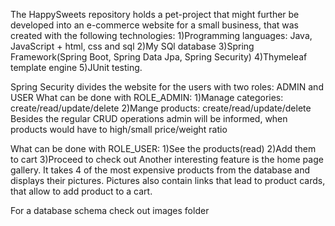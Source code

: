 The HappySweets repository holds a pet-project that might further be developed 
into an e-commerce website for a small business, that was created with the following technologies:
1)Programming languages: Java, JavaScript + html, css and sql
2)My SQl database
3)Spring Framework(Spring Boot, Spring Data Jpa, Spring Security)
4)Thymeleaf template engine
5)JUnit testing.

Spring Security divides the website for the users with two roles: ADMIN and USER
What can be done with ROLE_ADMIN:
1)Manage categories: create/read/update/delete
2)Mange products: create/read/update/delete
Besides the regular CRUD operations admin will be informed, when products would have to high/small price/weight ratio

What can be done with ROLE_USER:
1)See the products(read)
2)Add them to cart
3)Proceed to check out
Another interesting feature is the home page gallery. 
It takes 4 of the most expensive products from the database and displays their pictures. 
Pictures also contain links that lead to product cards, that allow to add product to a cart.

For a database schema check out images folder


